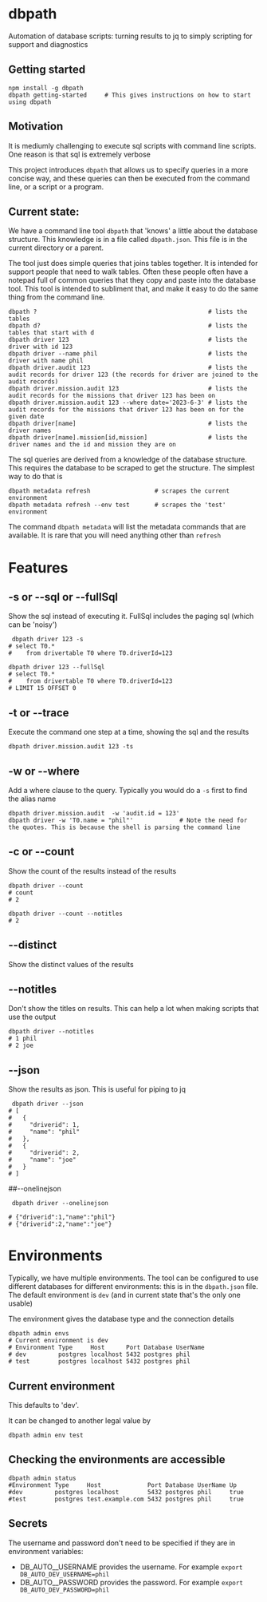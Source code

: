 # dbpath
Automation of database scripts: turning results to jq to simply scripting for support and diagnostics

## Getting started 

```shell
npm install -g dbpath
dbpath getting-started     # This gives instructions on how to start using dbpath
```

## Motivation

It is mediumly challenging to execute sql scripts with command line scripts. One reason is that sql is extremely verbose

This project introduces `dbpath` that allows us to specify queries in a more concise way, and these queries
can then be executed from the command line, or a script or a program.

## Current state:

We have a command line tool `dbpath` that 'knows' a little about the database structure. This knowledge is
in a file called `dbpath.json`. This file is in the current directory or a parent.

The tool just does simple queries that joins tables together. It is intended for support people that need to walk tables.
Often these people often have a notepad full of  common queries that they copy and paste into the database tool. This
tool is intended to subliment that, and make it easy to do the same thing from the command line.

```shell
dbpath ?                                                # lists the tables
dbpath d?                                               # lists the tables that start with d
dbpath driver 123                                       # lists the driver with id 123
dbpath driver --name phil                               # lists the driver with name phil    
dbpath driver.audit 123                                 # lists the audit records for driver 123 (the records for driver are joined to the audit records) 
dbpath driver.mission.audit 123                         # lists the audit records for the missions that driver 123 has been on
dbpath driver.mission.audit 123 --where date='2023-6-3' # lists the audit records for the missions that driver 123 has been on for the given date
dbpath driver[name]                                     # lists the driver names
dbpath driver[name].mission[id,mission]                 # lists the driver names and the id and mission they are on
```
The sql queries are derived from a knowledge of the database structure. This requires the database to be scraped to get the structure.
The simplest way to do that is 
```shell
dbpath metadata refresh                  # scrapes the current environment
dbpath metadata refresh --env test       # scrapes the 'test' environment
```

The command `dbpath metadata` will list the metadata commands that are available. It is rare that you will need anything other than `refresh`

# Features

## -s or --sql or --fullSql
Show the sql instead of executing it. FullSql includes the paging sql (which can be 'noisy')
```shell
 dbpath driver 123 -s            
# select T0.*
#    from drivertable T0 where T0.driverId=123

dbpath driver 123 --fullSql
# select T0.*
#    from drivertable T0 where T0.driverId=123
# LIMIT 15 OFFSET 0

```

## -t or --trace
Execute the command one step at a time, showing the sql and the results
```shell
dbpath driver.mission.audit 123 -ts
```

## -w or --where
Add a where clause to the query. Typically you would do a `-s` first to find the alias name
```shell
dbpath driver.mission.audit  -w 'audit.id = 123'
dbpath driver -w 'T0.name = "phil"'             # Note the need for the quotes. This is because the shell is parsing the command line
```

## -c or --count
Show the count of the results instead of the results
```shell
dbpath driver --count   
# count
# 2

dbpath driver --count --notitles
# 2

```

## --distinct
Show the distinct values of the results

## --notitles
Don't show the titles on results. This can help a lot when making scripts that use the output

```shell
dbpath driver --notitles
# 1 phil
# 2 joe
```

## --json
Show the results as json. This is useful for piping to jq

```shell
 dbpath driver --json
# [
#   {
#     "driverid": 1,
#     "name": "phil"
#   },
#   {
#     "driverid": 2,
#     "name": "joe"
#   }
# ]

```

##--onelinejson

```shell
 dbpath driver --onelinejson

# {"driverid":1,"name":"phil"}
# {"driverid":2,"name":"joe"}
```


# Environments

Typically, we have multiple environments. The tool can be configured to use different databases for different environments:
this is in the `dbpath.json` file. The default environment is `dev` (and in current state that's the only one usable)

The environment gives the database type and the connection details

```shell
dbpath admin envs
# Current environment is dev
# Environment Type     Host      Port Database UserName
# dev         postgres localhost 5432 postgres phil
# test        postgres localhost 5432 postgres phil

```

## Current environment
This defaults to 'dev'.

It can be changed to another legal value by
```shell
dbpath admin env test
```

## Checking the environments are accessible

```shell
dbpath admin status
#Environment Type     Host             Port Database UserName Up
#dev         postgres localhost        5432 postgres phil     true
#test        postgres test.example.com 5432 postgres phil     true

```

## Secrets

The username and password don't need to be specified if they are in environment variables:

* DB_AUTO_<env>_USERNAME provides the username. For example `export DB_AUTO_DEV_USERNAME=phil`
* DB_AUTO_<env>_PASSWORD provides the password. For example `export DB_AUTO_DEV_PASSWORD=phil`

